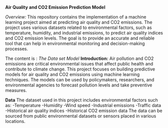 **Air Quality and CO2 Emission Prediction Model**

*Overview:*
This repository contains the implementation of a machine learning project aimed at predicting air quality and CO2 emissions. The project uses various datasets related to environmental factors, such as temperature, humidity, and industrial emissions, to predict air quality indices and CO2 emission levels. The goal is to provide an accurate and reliable tool that can help in environmental monitoring and decision-making processes.

The content is :
  *The Data set*
  *Model*
**Introduction:**
Air pollution and CO2 emissions are critical environmental issues that affect public health and contribute to climate change. This project focuses on building predictive models for air quality and CO2 emissions using machine learning techniques. The models can be used by policymakers, researchers, and environmental agencies to forecast pollution levels and take preventive measures.

**Data**
The dataset used in this project includes environmental factors such as:
-Temperature
-Humidity
-Wind speed
-Industrial emissions
-Traffic data
-Historical air quality indices
-Historical CO2 emission data
The data can be sourced from public environmental datasets or sensors placed in various locations.


